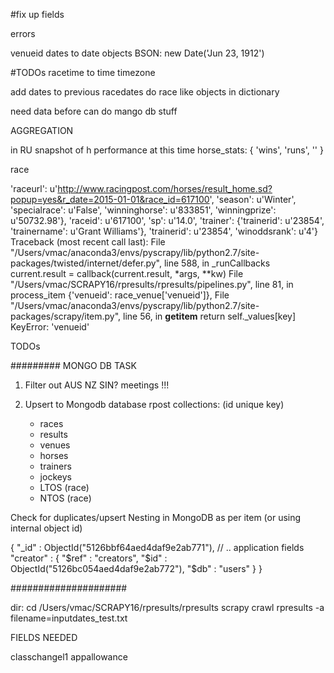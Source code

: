 #fix up fields

errors

venueid
dates to date objects
BSON:
new Date('Jun 23, 1912')

#TODOs
racetime to time timezone

add dates to previous racedates do race like objects in dictionary

need data before can do mango db stuff


AGGREGATION

in RU snapshot of h performance at this time
horse_stats:  { 'wins', 'runs', ''  }

race



'raceurl': u'http://www.racingpost.com/horses/result_home.sd?popup=yes&r_date=2015-01-01&race_id=617100',
'season': u'Winter',
'specialrace': u'False',
'winninghorse': u'833851',
'winningprize': u'50732.98'},
'raceid': u'617100',
'sp': u'14.0',
'trainer': {'trainerid': u'23854', 'trainername': u'Grant Williams'},
'trainerid': u'23854',
'winoddsrank': u'4'}
Traceback (most recent call last):
 File "/Users/vmac/anaconda3/envs/pyscrapy/lib/python2.7/site-packages/twisted/internet/defer.py", line 588, in _runCallbacks
   current.result = callback(current.result, *args, **kw)
 File "/Users/vmac/SCRAPY16/rpresults/rpresults/pipelines.py", line 81, in process_item
   {'venueid': race_venue['venueid']},
 File "/Users/vmac/anaconda3/envs/pyscrapy/lib/python2.7/site-packages/scrapy/item.py", line 56, in __getitem__
   return self._values[key]
KeyError: 'venueid'



TODOs  



######### MONGO DB TASK

1.  Filter out AUS NZ SIN? meetings !!!

2.  Upsert to Mongodb
    database rpost
    collections:  (id unique key)
    - races
    - results
    - venues
    - horses
    - trainers
    - jockeys
    - LTOS (race)
    - NTOS (race)

Check for duplicates/upsert
Nesting in MongoDB as per item (or using internal object id)

{
  "_id" : ObjectId("5126bbf64aed4daf9e2ab771"),
  // .. application fields
  "creator" : {
                  "$ref" : "creators",
                  "$id" : ObjectId("5126bc054aed4daf9e2ab772"),
                  "$db" : "users"
               }
}

#####################


dir:
cd /Users/vmac/SCRAPY16/rpresults/rpresults
scrapy crawl rpresults -a filename=inputdates_test.txt


FIELDS NEEDED

classchangel1
appallowance
